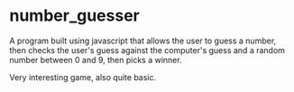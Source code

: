 # number_guesser

A program built using javascript that allows the user to guess a number, 
then checks the user's guess against the computer's guess and a random number
between 0 and 9, then picks a winner. 

Very interesting game, also quite basic. 

